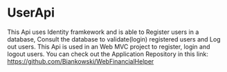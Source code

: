 # UserApi
This Api uses Identity framkework and is able to Register users in a database, Consult the database to validate(login) registered users and Log out users.
This Api is used in an Web MVC project to register, login and logout users. You can check out the Application Repository in this link: https://github.com/Biankowski/WebFinancialHelper
